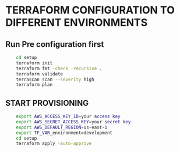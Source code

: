 # TERRAFORM CONFIGURATION TO DIFFERENT ENVIRONMENTS


## Run Pre configuration first

```bash
    cd setup
    terraform init
    terraform fmt -check -recursive .
    terraform validate
    terrascan scan --severity high
    terraform plan
```
## START PROVISIONING
```bash
    export AWS_ACCESS_KEY_ID=your access key
    export AWS_SECRET_ACCESS_KEY=your secret key
    export AWS_DEFAULT_REGION=us-east-1
    export TF_VAR‍_environment=development
    cd setup
    terraform apply -auto-approve
```

<!-- curl -L "$(curl -s https://api.github.com/repos/tenable/terrascan/releases/latest | grep -o -E "https://.+?_Darwin_x86_64.tar.gz")" > terrascan.tar.gz
tar -xf terrascan.tar.gz terrascan && rm terrascan.tar.gz
install terrascan /usr/local/bin && rm terrascan
terrascan -->